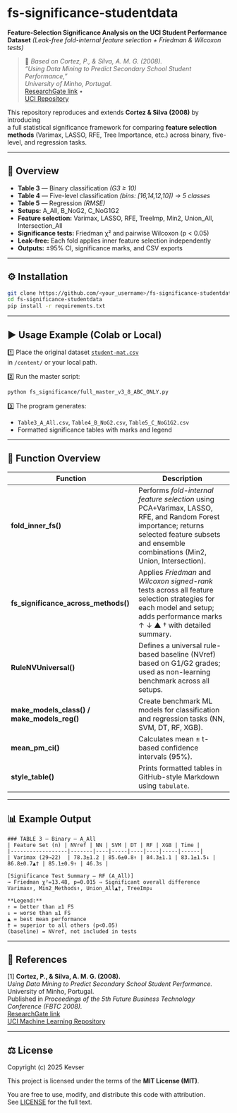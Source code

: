 # fs-significance-studentdata

**Feature-Selection Significance Analysis on the UCI Student Performance Dataset**
*(Leak-free fold-internal feature selection + Friedman & Wilcoxon tests)*

> 📄 *Based on Cortez, P., & Silva, A. M. G. (2008).  
> “Using Data Mining to Predict Secondary School Student Performance,”  
> University of Minho, Portugal.*  
> [ResearchGate link](https://www.researchgate.net/publication/228780408) •  
> [UCI Repository](https://archive.ics.uci.edu/ml/datasets/Student+Performance)

This repository reproduces and extends **Cortez & Silva (2008)** by introducing  
a full statistical significance framework for comparing **feature selection methods**
(Varimax, LASSO, RFE, Tree Importance, etc.) across binary, five-level, and regression tasks.

---

## 🔹 Overview

- **Table 3** — Binary classification *(G3 ≥ 10)*  
- **Table 4** — Five-level classification *(bins: [16,14,12,10]) → 5 classes*  
- **Table 5** — Regression *(RMSE)*  
- **Setups:** A_All, B_NoG2, C_NoG1G2  
- **Feature selection:** Varimax, LASSO, RFE, TreeImp, Min2, Union_All, Intersection_All  
- **Significance tests:** Friedman χ² and pairwise Wilcoxon (p < 0.05)  
- **Leak-free:** Each fold applies inner feature selection independently  
- **Outputs:** ±95% CI, significance marks, and CSV exports

---

## ⚙️ Installation

```bash
git clone https://github.com/<your_username>/fs-significance-studentdata.git
cd fs-significance-studentdata
pip install -r requirements.txt
```

---

## ▶️ Usage Example (Colab or Local)

1️⃣ Place the original dataset [`student-mat.csv`](https://archive.ics.uci.edu/ml/datasets/Student+Performance)  
in `/content/` or your local path.

2️⃣ Run the master script:

```bash
python fs_significance/full_master_v3_8_ABC_ONLY.py
```

3️⃣ The program generates:
- `Table3_A_All.csv`, `Table4_B_NoG2.csv`, `Table5_C_NoG1G2.csv`  
- Formatted significance tables with marks and legend

---

## 🧩 Function Overview

| Function | Description |
|-----------|--------------|
| **fold_inner_fs()** | Performs *fold-internal feature selection* using PCA+Varimax, LASSO, RFE, and Random Forest importance; returns selected feature subsets and ensemble combinations (Min2, Union, Intersection). |
| **fs_significance_across_methods()** | Applies *Friedman* and *Wilcoxon signed-rank* tests across all feature selection strategies for each model and setup; adds performance marks ↑ ↓ ▲ † with detailed summary. |
| **RuleNVUniversal()** | Defines a universal rule-based baseline (NVref) based on G1/G2 grades; used as non-learning benchmark across all setups. |
| **make_models_class() / make_models_reg()** | Create benchmark ML models for classification and regression tasks (NN, SVM, DT, RF, XGB). |
| **mean_pm_ci()** | Calculates mean ± t-based confidence intervals (95%). |
| **style_table()** | Prints formatted tables in GitHub-style Markdown using `tabulate`. |

---

## 📊 Example Output

```
### TABLE 3 — Binary — A_All
| Feature Set (n) | NVref | NN | SVM | DT | RF | XGB | Time |
|------------------|-------|----|-----|----|----|-----|------|
| Varimax (29→22)  | 78.3±1.2 | 85.6±0.8↑ | 84.3±1.1 | 83.1±1.5↓ | 86.8±0.7▲† | 85.1±0.9↑ | 46.3s |

[Significance Test Summary — RF (A_All)]
→ Friedman χ²=13.48, p=0.015 ⇒ Significant overall difference  
Varimax↑, Min2_Methods↑, Union_All▲†, TreeImp↓

**Legend:**
↑ = better than ≥1 FS  
↓ = worse than ≥1 FS  
▲ = best mean performance  
† = superior to all others (p<0.05)  
(baseline) = NVref, not included in tests
```

---

## 📖 References

[1] **Cortez, P., & Silva, A. M. G. (2008).**  
*Using Data Mining to Predict Secondary School Student Performance.*  
University of Minho, Portugal.  
Published in *Proceedings of the 5th Future Business Technology Conference (FBTC 2008).*  
[ResearchGate link](https://www.researchgate.net/publication/228780408)  
[UCI Machine Learning Repository](https://archive.ics.uci.edu/ml/datasets/Student+Performance)

---

## ⚖️ License

Copyright (c) 2025 Kevser  

This project is licensed under the terms of the **MIT License (MIT)**.

You are free to use, modify, and distribute this code with attribution.  
See [LICENSE](LICENSE) for the full text.
